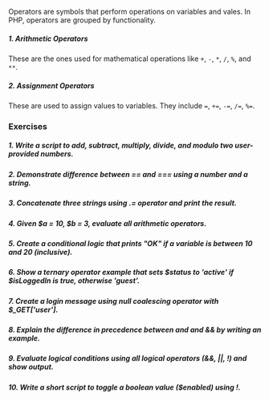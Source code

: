 Operators are symbols that perform operations on variables and vales. In PHP, operators are grouped by functionality. 

##### 1. Arithmetic Operators

These are the ones used for mathematical operations like `+`, `-`, `*`, `/`, `%`, and `**`. 

##### 2. Assignment Operators 
These are used to assign values to variables. They include `=`, `+=`, `-=`, `/=`, `%=`. 

### Exercises

##### 1. Write a script to add, subtract, multiply, divide, and modulo two user-provided numbers.


##### 2. Demonstrate difference between == and === using a number and a string.


##### 3. Concatenate three strings using .= operator and print the result.


##### 4. Given $a = 10, $b = 3, evaluate all arithmetic operators.


##### 5. Create a conditional logic that prints "OK" if a variable is between 10 and 20 (inclusive).


##### 6. Show a ternary operator example that sets $status to 'active' if $isLoggedIn is true, otherwise 'guest'.


##### 7. Create a login message using null coalescing operator with $_GET['user'].


##### 8. Explain the difference in precedence between and and && by writing an example.


##### 9. Evaluate logical conditions using all logical operators (&&, ||, !) and show output.


##### 10. Write a short script to toggle a boolean value ($enabled) using !.

